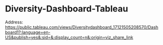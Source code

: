 # Diversity-Dashboard-Tableau
Address: https://public.tableau.com/views/Diversitydashboard_17121505208570/Dashboard1?:language=en-US&publish=yes&:sid=&:display_count=n&:origin=viz_share_link
